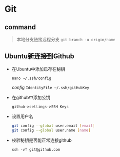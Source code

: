 # Git

## command
> 本地分支链接远程分支 `git branch -u origin/name`

## Ubuntu新连接到Github
- 在Ubuntu中添加已存在秘钥

    `nano ~/.ssh/config`

    *config*
    `IdentityFile ~/.ssh/gitHubKey`
- 在github中添加公钥

    `github->settings->SSH Keys`
- 设置用户名
    ```bash
    git config --global user.email [email]
    git config --global user.name [name]
    ```
- 校验秘钥是否能正常连接github

    `ssh -vT git@github.com`